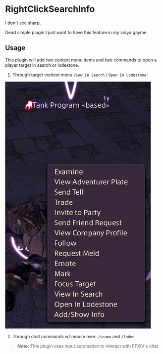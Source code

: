 # RightClickSearchInfo

I don't see sharp.

Dead simple plugin I just want to have this feature in my vidya gayme.

## Usage

This plugin will add two context menu items and two commands to open a player target in search or lodestone.

1. Through target context menu `View In Search` / `Open In Lodestone'`

![preview.png](preview.png)

2. Through chat commands w/ mouse over: `/seamo` and `/lodmo`

> **Note:** This plugin uses input automation to interact with FFXIV's chat
